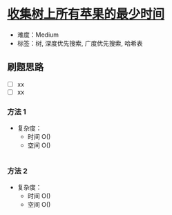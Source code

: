 # [收集树上所有苹果的最少时间](https://leetcode-cn.com/problems/minimum-time-to-collect-all-apples-in-a-tree/)

- 难度：Medium
- 标签：树, 深度优先搜索, 广度优先搜索, 哈希表

## 刷题思路

- [ ] xx
- [ ] xx

### 方法 1

- 复杂度：
    - 时间 O()
    - 空间 O()

``` js

```

### 方法 2

- 复杂度：
    - 时间 O()
    - 空间 O()

``` js

```
